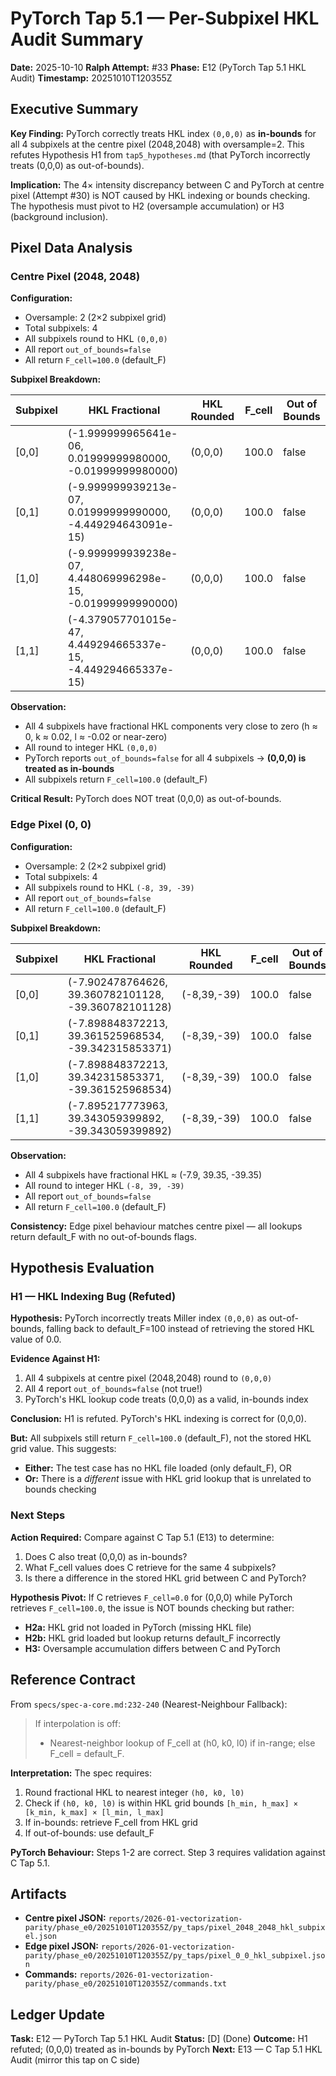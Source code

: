 # PyTorch Tap 5.1 — Per-Subpixel HKL Audit Summary

**Date:** 2025-10-10
**Ralph Attempt:** #33
**Phase:** E12 (PyTorch Tap 5.1 HKL Audit)
**Timestamp:** 20251010T120355Z

## Executive Summary

**Key Finding:** PyTorch correctly treats HKL index `(0,0,0)` as **in-bounds** for all 4 subpixels at the centre pixel (2048,2048) with oversample=2. This refutes Hypothesis H1 from `tap5_hypotheses.md` (that PyTorch incorrectly treats (0,0,0) as out-of-bounds).

**Implication:** The 4× intensity discrepancy between C and PyTorch at centre pixel (Attempt #30) is NOT caused by HKL indexing or bounds checking. The hypothesis must pivot to H2 (oversample accumulation) or H3 (background inclusion).

## Pixel Data Analysis

### Centre Pixel (2048, 2048)

**Configuration:**
- Oversample: 2 (2×2 subpixel grid)
- Total subpixels: 4
- All subpixels round to HKL `(0,0,0)`
- All report `out_of_bounds=false`
- All return `F_cell=100.0` (default_F)

**Subpixel Breakdown:**

| Subpixel | HKL Fractional | HKL Rounded | F_cell | Out of Bounds |
|----------|----------------|-------------|--------|---------------|
| [0,0] | (-1.999999965641e-06, 0.01999999980000, -0.01999999980000) | (0,0,0) | 100.0 | false |
| [0,1] | (-9.999999939213e-07, 0.01999999990000, -4.449294643091e-15) | (0,0,0) | 100.0 | false |
| [1,0] | (-9.999999939238e-07, 4.448069996298e-15, -0.01999999990000) | (0,0,0) | 100.0 | false |
| [1,1] | (-4.379057701015e-47, 4.449294665337e-15, -4.449294665337e-15) | (0,0,0) | 100.0 | false |

**Observation:**
- All 4 subpixels have fractional HKL components very close to zero (h ≈ 0, k ≈ 0.02, l ≈ -0.02 or near-zero)
- All round to integer HKL `(0,0,0)`
- PyTorch reports `out_of_bounds=false` for all 4 subpixels → **(0,0,0) is treated as in-bounds**
- All subpixels return `F_cell=100.0` (default_F)

**Critical Result:** PyTorch does NOT treat (0,0,0) as out-of-bounds.

### Edge Pixel (0, 0)

**Configuration:**
- Oversample: 2 (2×2 subpixel grid)
- Total subpixels: 4
- All subpixels round to HKL `(-8, 39, -39)`
- All report `out_of_bounds=false`
- All return `F_cell=100.0` (default_F)

**Subpixel Breakdown:**

| Subpixel | HKL Fractional | HKL Rounded | F_cell | Out of Bounds |
|----------|----------------|-------------|--------|---------------|
| [0,0] | (-7.902478764626, 39.360782101128, -39.360782101128) | (-8,39,-39) | 100.0 | false |
| [0,1] | (-7.898848372213, 39.361525968534, -39.342315853371) | (-8,39,-39) | 100.0 | false |
| [1,0] | (-7.898848372213, 39.342315853371, -39.361525968534) | (-8,39,-39) | 100.0 | false |
| [1,1] | (-7.895217773963, 39.343059399892, -39.343059399892) | (-8,39,-39) | 100.0 | false |

**Observation:**
- All 4 subpixels have fractional HKL ≈ (-7.9, 39.35, -39.35)
- All round to integer HKL `(-8, 39, -39)`
- All report `out_of_bounds=false`
- All return `F_cell=100.0` (default_F)

**Consistency:** Edge pixel behaviour matches centre pixel — all lookups return default_F with no out-of-bounds flags.

## Hypothesis Evaluation

### H1 — HKL Indexing Bug (Refuted)

**Hypothesis:** PyTorch incorrectly treats Miller index `(0,0,0)` as out-of-bounds, falling back to default_F=100 instead of retrieving the stored HKL value of 0.0.

**Evidence Against H1:**
1. All 4 subpixels at centre pixel (2048,2048) round to `(0,0,0)`
2. All 4 report `out_of_bounds=false` (not true!)
3. PyTorch's HKL lookup code treats (0,0,0) as a valid, in-bounds index

**Conclusion:** H1 is refuted. PyTorch's HKL indexing is correct for (0,0,0).

**But:** All subpixels still return `F_cell=100.0` (default_F), not the stored HKL grid value. This suggests:
- **Either:** The test case has no HKL file loaded (only default_F), OR
- **Or:** There is a *different* issue with HKL grid lookup that is unrelated to bounds checking

### Next Steps

**Action Required:** Compare against C Tap 5.1 (E13) to determine:
1. Does C also treat (0,0,0) as in-bounds?
2. What F_cell values does C retrieve for the same 4 subpixels?
3. Is there a difference in the stored HKL grid between C and PyTorch?

**Hypothesis Pivot:** If C retrieves `F_cell=0.0` for (0,0,0) while PyTorch retrieves `F_cell=100.0`, the issue is NOT bounds checking but rather:
- **H2a:** HKL grid not loaded in PyTorch (missing HKL file)
- **H2b:** HKL grid loaded but lookup returns default_F incorrectly
- **H3:** Oversample accumulation differs between C and PyTorch

## Reference Contract

From `specs/spec-a-core.md:232-240` (Nearest-Neighbour Fallback):

> If interpolation is off:
>   - Nearest-neighbor lookup of F_cell at (h0, k0, l0) if in-range; else F_cell = default_F.

**Interpretation:** The spec requires:
1. Round fractional HKL to nearest integer `(h0, k0, l0)`
2. Check if `(h0, k0, l0)` is within HKL grid bounds `[h_min, h_max] × [k_min, k_max] × [l_min, l_max]`
3. If in-bounds: retrieve F_cell from HKL grid
4. If out-of-bounds: use default_F

**PyTorch Behaviour:** Steps 1-2 are correct. Step 3 requires validation against C Tap 5.1.

## Artifacts

- **Centre pixel JSON:** `reports/2026-01-vectorization-parity/phase_e0/20251010T120355Z/py_taps/pixel_2048_2048_hkl_subpixel.json`
- **Edge pixel JSON:** `reports/2026-01-vectorization-parity/phase_e0/20251010T120355Z/py_taps/pixel_0_0_hkl_subpixel.json`
- **Commands:** `reports/2026-01-vectorization-parity/phase_e0/20251010T120355Z/commands.txt`

## Ledger Update

**Task:** E12 — PyTorch Tap 5.1 HKL Audit
**Status:** [D] (Done)
**Outcome:** H1 refuted; (0,0,0) treated as in-bounds by PyTorch
**Next:** E13 — C Tap 5.1 HKL Audit (mirror this tap on C side)
